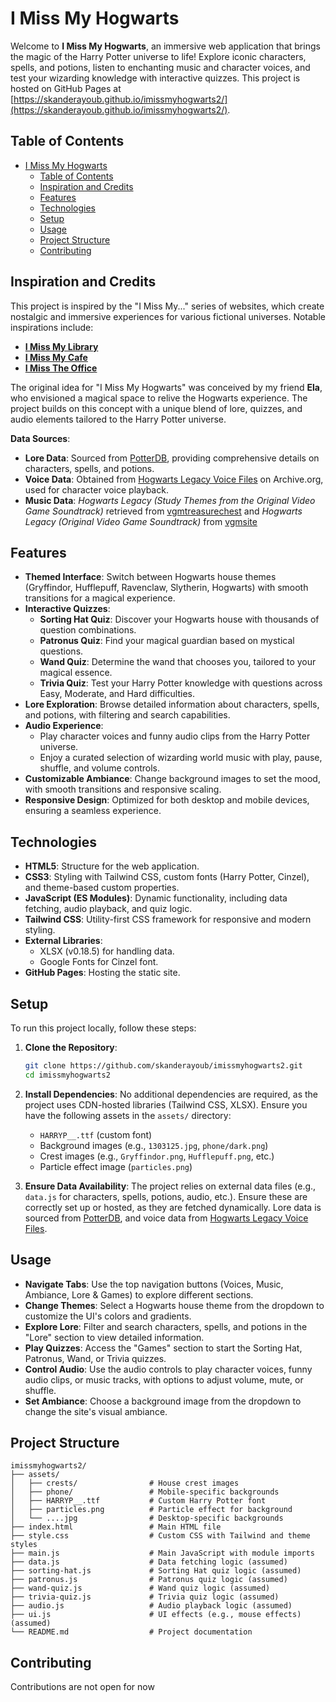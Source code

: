 # I Miss My Hogwarts

Welcome to **I Miss My Hogwarts**, an immersive web application that brings the magic of the Harry Potter universe to life! Explore iconic characters, spells, and potions, listen to enchanting music and character voices, and test your wizarding knowledge with interactive quizzes. This project is hosted on GitHub Pages at [https://skanderayoub.github.io/imissmyhogwarts2/](https://skanderayoub.github.io/imissmyhogwarts2/).

## Table of Contents
- [I Miss My Hogwarts](#i-miss-my-hogwarts)
  - [Table of Contents](#table-of-contents)
  - [Inspiration and Credits](#inspiration-and-credits)
  - [Features](#features)
  - [Technologies](#technologies)
  - [Setup](#setup)
  - [Usage](#usage)
  - [Project Structure](#project-structure)
  - [Contributing](#contributing)

## Inspiration and Credits
This project is inspired by the "I Miss My..." series of websites, which create nostalgic and immersive experiences for various fictional universes. Notable inspirations include:
- **[I Miss My Library](https://www.imissmylibrary.com/)**
- **[I Miss My Cafe](https://imissmycafe.com/)**
- **[I Miss The Office](https://imisstheoffice.eu/)**

The original idea for "I Miss My Hogwarts" was conceived by my friend **Ela**, who envisioned a magical space to relive the Hogwarts experience. The project builds on this concept with a unique blend of lore, quizzes, and audio elements tailored to the Harry Potter universe.

**Data Sources**:
- **Lore Data**: Sourced from [PotterDB](https://potterdb.com/), providing comprehensive details on characters, spells, and potions.
- **Voice Data**: Obtained from [Hogwarts Legacy Voice Files](https://archive.org/download/hogwarts-legacy-voice-files) on Archive.org, used for character voice playback.
- **Music Data**: *Hogwarts Legacy (Study Themes from the Original Video Game Soundtrack)* retrieved from [vgmtreasurechest](https://eta.vgmtreasurechest.com/) and *Hogwarts Legacy (Original Video Game Soundtrack)* from [vgmsite](https://kappa.vgmsite.com/)

## Features
- **Themed Interface**: Switch between Hogwarts house themes (Gryffindor, Hufflepuff, Ravenclaw, Slytherin, Hogwarts) with smooth transitions for a magical experience.
- **Interactive Quizzes**:
  - **Sorting Hat Quiz**: Discover your Hogwarts house with thousands of question combinations.
  - **Patronus Quiz**: Find your magical guardian based on mystical questions.
  - **Wand Quiz**: Determine the wand that chooses you, tailored to your magical essence.
  - **Trivia Quiz**: Test your Harry Potter knowledge with questions across Easy, Moderate, and Hard difficulties.
- **Lore Exploration**: Browse detailed information about characters, spells, and potions, with filtering and search capabilities.
- **Audio Experience**:
  - Play character voices and funny audio clips from the Harry Potter universe.
  - Enjoy a curated selection of wizarding world music with play, pause, shuffle, and volume controls.
- **Customizable Ambiance**: Change background images to set the mood, with smooth transitions and responsive scaling.
- **Responsive Design**: Optimized for both desktop and mobile devices, ensuring a seamless experience.

## Technologies
- **HTML5**: Structure for the web application.
- **CSS3**: Styling with Tailwind CSS, custom fonts (Harry Potter, Cinzel), and theme-based custom properties.
- **JavaScript (ES Modules)**: Dynamic functionality, including data fetching, audio playback, and quiz logic.
- **Tailwind CSS**: Utility-first CSS framework for responsive and modern styling.
- **External Libraries**:
  - XLSX (v0.18.5) for handling data.
  - Google Fonts for Cinzel font.
- **GitHub Pages**: Hosting the static site.

## Setup
To run this project locally, follow these steps:

1. **Clone the Repository**:
   ```bash
   git clone https://github.com/skanderayoub/imissmyhogwarts2.git
   cd imissmyhogwarts2
   ```

2. **Install Dependencies**:
   No additional dependencies are required, as the project uses CDN-hosted libraries (Tailwind CSS, XLSX). Ensure you have the following assets in the `assets/` directory:
   - `HARRYP__.ttf` (custom font)
   - Background images (e.g., `1303125.jpg`, `phone/dark.png`)
   - Crest images (e.g., `Gryffindor.png`, `Hufflepuff.png`, etc.)
   - Particle effect image (`particles.png`)

3. **Ensure Data Availability**:
   The project relies on external data files (e.g., `data.js` for characters, spells, potions, audio, etc.). Ensure these are correctly set up or hosted, as they are fetched dynamically. Lore data is sourced from [PotterDB](https://potterdb.com/), and voice data from [Hogwarts Legacy Voice Files](https://archive.org/download/hogwarts-legacy-voice-files).

## Usage
- **Navigate Tabs**: Use the top navigation buttons (Voices, Music, Ambiance, Lore & Games) to explore different sections.
- **Change Themes**: Select a Hogwarts house theme from the dropdown to customize the UI's colors and gradients.
- **Explore Lore**: Filter and search characters, spells, and potions in the "Lore" section to view detailed information.
- **Play Quizzes**: Access the "Games" section to start the Sorting Hat, Patronus, Wand, or Trivia quizzes.
- **Control Audio**: Use the audio controls to play character voices, funny audio clips, or music tracks, with options to adjust volume, mute, or shuffle.
- **Set Ambiance**: Choose a background image from the dropdown to change the site's visual ambiance.

## Project Structure
```
imissmyhogwarts2/
├── assets/
│   ├── crests/                # House crest images
│   ├── phone/                 # Mobile-specific backgrounds
│   ├── HARRYP__.ttf           # Custom Harry Potter font
│   ├── particles.png          # Particle effect for background
│   └── ....jpg                # Desktop-specific backgrounds
├── index.html                 # Main HTML file
├── style.css                  # Custom CSS with Tailwind and theme styles
├── main.js                    # Main JavaScript with module imports
├── data.js                    # Data fetching logic (assumed)
├── sorting-hat.js             # Sorting Hat quiz logic (assumed)
├── patronus.js                # Patronus quiz logic (assumed)
├── wand-quiz.js               # Wand quiz logic (assumed)
├── trivia-quiz.js             # Trivia quiz logic (assumed)
├── audio.js                   # Audio playback logic (assumed)
├── ui.js                      # UI effects (e.g., mouse effects) (assumed)
└── README.md                  # Project documentation
```

## Contributing
Contributions are not open for now
